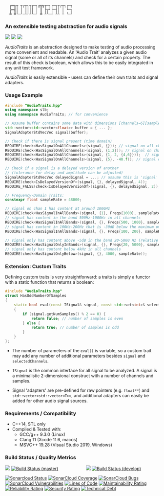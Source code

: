 ```
  ╔═╗┬ ┬┌┬┐┬┌─┐╔╦╗┬─┐┌─┐┬┌┬┐┌─┐
  ╠═╣│ │ ││││ │ ║ ├┬┘├─┤│ │ └─┐
  ╩ ╩└─┘─┴┘┴└─┘ ╩ ┴└─┴ ┴┴ ┴ └─┘
```

### An extensible testing abstraction for audio signals

![](https://img.shields.io/github/license/Sidelobe/AudioTraits)
![](https://img.shields.io/badge/C++14-header--only-blue.svg?style=flat&logo=c%2B%2B)
![](https://img.shields.io/badge/dependencies-STL_only-blue)

*AudioTraits* is an abstraction designed to make testing of audio processing more convenient and readable. An 'Audio Trait' analyzes a given audio signal (some or all of its channels) and check for a certain property. The result of this check is boolean, which allows this to be easily integrated in any unit test framework.

*AudioTraits* is easily extensible - users can define their own traits and signal adapters.



### Usage Example
```cpp
#include "AudioTraits.hpp"
using namespace slb;
using namespace AudioTraits; // for convenience

// Assume buffer contains some data with dimensions [channels=6][samples=16] 
std::vector<std::vector<float>> buffer = { ... };
SignalAdapterStdVecVec signal(buffer);

// Check if there is signal present (time domain)
REQUIRE(check<HasSignalOnAllChannels>(signal, {})); // signal on all channels 
REQUIRE(check<HasSignalOnAllChannels>(signal, {1,2})); // signal on channels 1 and 2
REQUIRE(check<HasSignalOnAllChannels>(signal, {1, 2, {4,6}}));  // signal on channels 1, 2 and 4-6
REQUIRE(check<HasSignalOnAllChannels>(signal, {5}, -40.f)); // signal on chan 5 is above -40dB

// Check if a signal is a delayed version of another 
// (tolerance for delay and amplitude can be adjusted)
SignalAdapterStdVecVec delayedSignal = ...; // assume this is 'signal' delayed by 4 samples
REQUIRE(check<IsDelayedVersionOf>(signal, {}, delayedSignal, 4));
REQUIRE_FALSE(check<IsDelayedVersionOf>(signal, {}, delayedSignal, 2));

// Frequency-Domain Traits:
constexpr float sampleRate = 48000;

// signal on chan 1 has content at around 1000Hz
REQUIRE(check<HasSignalInAllBands>(signal, {1}, Freqs{1000}, sampleRate));
// signal has content in the band 500Hz-1000Hz in all channels
REQUIRE(check<HasSignalInAllBands>(signal, {}, Freqs{500, 1000}, sampleRate));
// signal has content in 100Hz-200Hz that is -30dB below the maximum over the entire spectrum
REQUIRE(check<HasSignalInAllBands>(signal, {}, Freqs{100, 200}, sampleRate, -30.f));

// signal only has content above -5dB in the band 20-5000 Hz (relative to the spectral maximum)
REQUIRE(check<HasSignalOnlyInBands>(signal, {}, Freqs{20, 5000}, sampleRate, -5.f));
// signal only has content below 4kHz in all channels
REQUIRE(check<HasSignalOnlyBelow>(signal, {}, 4000, sampleRate));

```

### Extension: Custom Traits
Defining custom traits is very straightforward: a traits is simply a functor with a static function that returns a boolean:

```cpp
#include "AudioTraits.hpp"
struct HasOddNumberOfSamples
{
    static bool eval(const ISignal& signal, const std::set<int>& selectedChannels)
    {
    	if (signal.getNumSamples() % 2 == 0) {
    		return false; // number of samples is even
    	} else {
    		return true; // number of samples is odd
    	}
    }
};
```
- The number of parameters of the `eval()` is variable, so a custom trait may add any number of additional parameters besides `signal` and `selectedChannels`.

- `ISignal` is the common interface for all signal to be analyzed. A signal is a minimalistic 2-dimensional construct with a number of channels and samples.

- Signal 'adapters' are pre-defined for raw pointers (e.g. `float**`) and `std::vector<std::vector<T>>`, and additional adapters can easily be added for other audio signal sources.

### Requirements / Compatibility

 - C++14, STL only
 - Compiled & Tested with:
 	- GCC/g++ 9.3.0 (Linux)
	- Clang 11 (Xcode 11.6, macos)
	- MSVC++ 19.28 (Visual Studio 2019, Windows) 

	
### Build Status / Quality Metrics

![](https://img.shields.io/badge/branch-master-blue)
[![Build Status (master)](https://travis-ci.com/Sidelobe/AudioTraits.svg?branch=master)](https://travis-ci.com/Sidelobe/AudioTraits)
&nbsp;&nbsp;&nbsp;&nbsp;&nbsp;&nbsp;&nbsp;&nbsp;&nbsp;&nbsp;&nbsp;&nbsp;&nbsp;&nbsp;&nbsp;&nbsp;&nbsp;&nbsp;&nbsp;&nbsp;&nbsp;
![](https://img.shields.io/badge/branch-develop-blue)
[![Build Status (develop)](https://travis-ci.com/Sidelobe/AudioTraits.svg?branch=develop)](https://travis-ci.com/Sidelobe/AudioTraits)

[![Sonarcloud Status](https://sonarcloud.io/api/project_badges/measure?project=Sidelobe_AudioTraits&metric=alert_status)](https://sonarcloud.io/dashboard?id=Sidelobe_AudioTraits) 
[![SonarCloud Coverage](https://sonarcloud.io/api/project_badges/measure?project=Sidelobe_AudioTraits&metric=coverage)](https://sonarcloud.io/component_measures/metric/coverage/list?id=Sidelobe_AudioTraits)
[![SonarCloud Bugs](https://sonarcloud.io/api/project_badges/measure?project=Sidelobe_AudioTraits&metric=bugs)](https://sonarcloud.io/component_measures/metric/reliability_rating/list?id=Sidelobe_AudioTraits)
[![SonarCloud Vulnerabilities](https://sonarcloud.io/api/project_badges/measure?project=Sidelobe_AudioTraits&metric=vulnerabilities)](https://sonarcloud.io/component_measures/metric/security_rating/list?id=Sidelobe_AudioTraits)
[![Lines of Code](https://sonarcloud.io/api/project_badges/measure?project=Sidelobe_AudioTraits&metric=ncloc)](https://sonarcloud.io/dashboard?id=Sidelobe_AudioTraits)
[![Maintainability Rating](https://sonarcloud.io/api/project_badges/measure?project=Sidelobe_AudioTraits&metric=sqale_rating)](https://sonarcloud.io/dashboard?id=Sidelobe_AudioTraits)
[![Reliability Rating](https://sonarcloud.io/api/project_badges/measure?project=Sidelobe_AudioTraits&metric=reliability_rating)](https://sonarcloud.io/dashboard?id=Sidelobe_AudioTraits)
[![Security Rating](https://sonarcloud.io/api/project_badges/measure?project=Sidelobe_AudioTraits&metric=security_rating)](https://sonarcloud.io/dashboard?id=Sidelobe_AudioTraits)
[![Technical Debt](https://sonarcloud.io/api/project_badges/measure?project=Sidelobe_AudioTraits&metric=sqale_index)](https://sonarcloud.io/dashboard?id=Sidelobe_AudioTraits)
